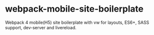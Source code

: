 # webpack-mobile-site-boilerplate

Webpack 4 mobile(H5) site boilerplate with vw for layouts, ES6+, SASS support, dev-server and livereload.
